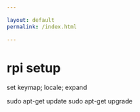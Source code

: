 ```yaml
---

layout: default
permalink: /index.html

---
```


# rpi setup

set keymap; locale; expand

sudo apt-get update
sudo apt-get upgrade

